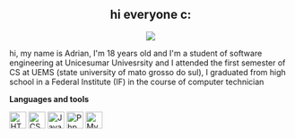 <h2 align="center" size = 30> hi everyone c: </h2>

<p align="center">
<img src="https://github.com/pinkglb/pinkglb/blob/main/Images/pixel-art-github.png">
</p>

hi, my name is Adrian, I'm 18 years old and I'm a student of software engineering at Unicesumar Univesrsity and I attended the first semester of CS at UEMS (state university of mato grosso do sul), I graduated from high school in a Federal Institute (IF) in the course of computer technician

**Languages and tools**

<div>
  <img height="30" src='https://cdn.jsdelivr.net/gh/devicons/devicon/icons/html5/html5-original.svg' alt="HTML">
  <img height="30" src='https://cdn.jsdelivr.net/gh/devicons/devicon/icons/css3/css3-original.svg' alt="CSS">
  <img height="30" src='https://cdn.jsdelivr.net/gh/devicons/devicon/icons/javascript/javascript-original.svg' alt="Javascript">
  <img height="30" src='https://cdn.jsdelivr.net/gh/devicons/devicon/icons/php/php-original.svg' alt="Php">
  <img height="30" src='https://cdn.jsdelivr.net/gh/devicons/devicon/icons/mysql/mysql-original.svg' alt="MySql">
</div>
